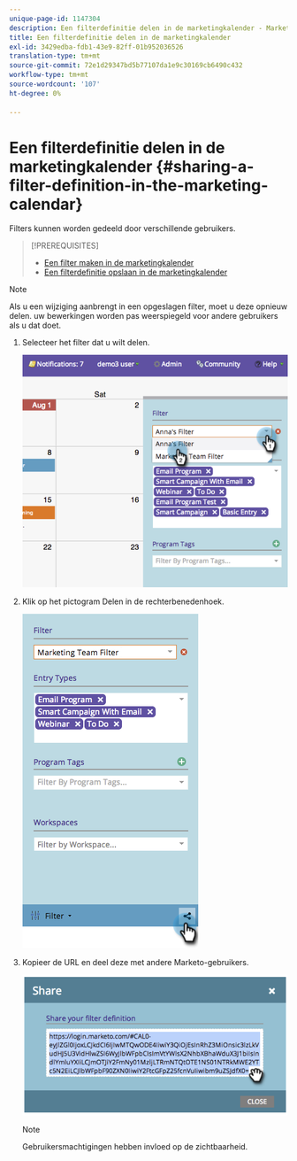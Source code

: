 ```yaml
---
unique-page-id: 1147304
description: Een filterdefinitie delen in de marketingkalender - Marketo Docs - Productdocumentatie
title: Een filterdefinitie delen in de marketingkalender
exl-id: 3429edba-fdb1-43e9-82ff-01b952036526
translation-type: tm+mt
source-git-commit: 72e1d29347bd5b77107da1e9c30169cb6490c432
workflow-type: tm+mt
source-wordcount: '107'
ht-degree: 0%

---
```


# Een filterdefinitie delen in de marketingkalender {#sharing-a-filter-definition-in-the-marketing-calendar}

Filters kunnen worden gedeeld door verschillende gebruikers.

>[!PREREQUISITES]
>
>* [Een filter maken in de marketingkalender](/help/marketo/product-docs/core-marketo-concepts/marketing-calendar/working-with-the-calendar/filtering-the-marketing-calendar.md)
>* [Een filterdefinitie opslaan in de marketingkalender](/help/marketo/product-docs/core-marketo-concepts/marketing-calendar/working-with-the-calendar/saving-a-filter-definition-in-the-marketing-calendar.md)


>[!NOTE]
>
> Als u een wijziging aanbrengt in een opgeslagen filter, moet u deze opnieuw delen. uw bewerkingen worden pas weerspiegeld voor andere gebruikers als u dat doet.

1. Selecteer het filter dat u wilt delen.

   ![](assets/image2014-9-24-11-3a31-3a19.png)

1. Klik op het pictogram Delen in de rechterbenedenhoek.

   ![](assets/image2014-9-24-11-3a31-3a24.png)

1. Kopieer de URL en deel deze met andere Marketo-gebruikers.

   ![](assets/image2014-9-24-11-3a31-3a29.png)

   >[!NOTE]
   >
   >Gebruikersmachtigingen hebben invloed op de zichtbaarheid.
